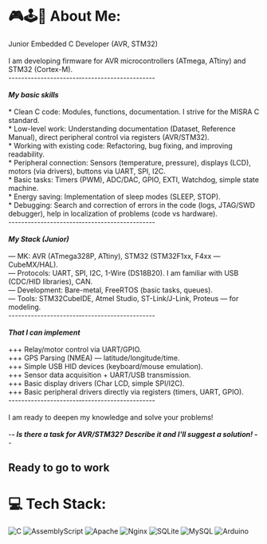 # 🎮🕹️👾 About Me:
Junior Embedded C Developer (AVR, STM32)<br><br>I am developing firmware for AVR microcontrollers (ATmega, ATtiny) and STM32 (Cortex-M).<br>----------------------‐-----------------------<br><br>___My basic skills___<br><br>* Clean C code: Modules, functions, documentation. I strive for the MISRA C standard.<br>* Low-level work: Understanding documentation (Dataset, Reference Manual), direct peripheral control via registers (AVR/STM32).<br>* Working with existing code: Refactoring, bug fixing, and improving readability.<br>* Peripheral connection: Sensors (temperature, pressure), displays (LCD), motors (via drivers), buttons via UART, SPI, I2C.<br>* Basic tasks: Timers (PWM), ADC/DAC, GPIO, EXTI, Watchdog, simple state machine.<br>* Energy saving: Implementation of sleep modes (SLEEP, STOP).<br>* Debugging: Search and correction of errors in the code (logs, JTAG/SWD debugger), help in localization of problems (code vs hardware).<br>----------------------‐-----------------------<br><br>___My Stack (Junior)___<br><br>— MK: AVR (ATmega328P, ATtiny), STM32 (STM32F1xx, F4xx — CubeMX/HAL).<br>— Protocols: UART, SPI, I2C, 1-Wire (DS18B20). I am familiar with USB (CDC/HID libraries), CAN.<br>— Development: Bare-metal, FreeRTOS (basic tasks, queues).<br>— Tools: STM32CubeIDE, Atmel Studio, ST-Link/J-Link, Proteus — for modeling.<br>----------------------‐-----------------------<br><br>___That I can implement___<br><br>+++ Relay/motor control via UART/GPIO.<br>+++ GPS Parsing (NMEA) — latitude/longitude/time.<br>+++ Simple USB HID devices (keyboard/mouse emulation).<br>+++ Sensor data acquisition + UART/USB transmission.<br>+++ Basic display drivers (Char LCD, simple SPI/I2C).<br>+++ Basic peripheral drivers directly via registers (timers, UART, GPIO).<br>----------------------‐-----------------------<br><br>I am ready to deepen my knowledge and solve your problems!<br><br>-___- Is there a task for AVR/STM32? Describe it and I'll suggest a solution! -___-
## Ready to go to work

# 💻 Tech Stack:
![C](https://img.shields.io/badge/c-%2300599C.svg?style=for-the-badge&logo=c&logoColor=white) ![AssemblyScript](https://img.shields.io/badge/assembly%20script-%23000000.svg?style=for-the-badge&logo=assemblyscript&logoColor=white) ![Apache](https://img.shields.io/badge/apache-%23D42029.svg?style=for-the-badge&logo=apache&logoColor=white) ![Nginx](https://img.shields.io/badge/nginx-%23009639.svg?style=for-the-badge&logo=nginx&logoColor=white) ![SQLite](https://img.shields.io/badge/sqlite-%2307405e.svg?style=for-the-badge&logo=sqlite&logoColor=white) ![MySQL](https://img.shields.io/badge/mysql-4479A1.svg?style=for-the-badge&logo=mysql&logoColor=white) ![Arduino](https://img.shields.io/badge/-Arduino-00979D?style=for-the-badge&logo=Arduino&logoColor=white)

